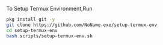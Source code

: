 To Setup Termux Environment,Run

```bash
pkg install git -y
git clone https://github.com/NoName-exe/setup-termux-env
cd setup-termux-env
bash scripts/setup-termux-env.sh
```

